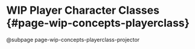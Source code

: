 # WIP Player Character Classes {#page-wip-concepts-playerclass}

@subpage page-wip-concepts-playerclass-projector
